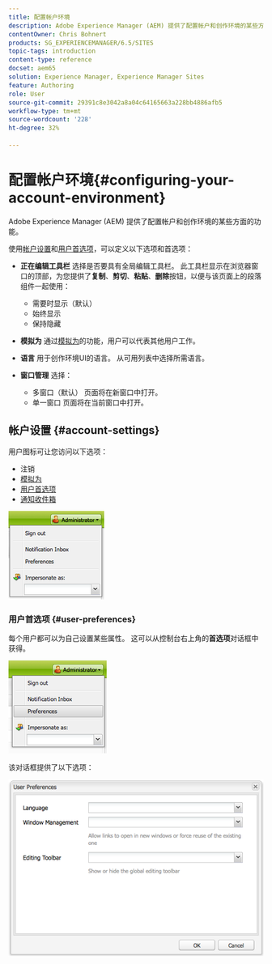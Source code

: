 ```yaml
---
title: 配置帐户环境
description: Adobe Experience Manager (AEM) 提供了配置帐户和创作环境的某些方面的功能。
contentOwner: Chris Bohnert
products: SG_EXPERIENCEMANAGER/6.5/SITES
topic-tags: introduction
content-type: reference
docset: aem65
solution: Experience Manager, Experience Manager Sites
feature: Authoring
role: User
source-git-commit: 29391c8e3042a8a04c64165663a228bb4886afb5
workflow-type: tm+mt
source-wordcount: '228'
ht-degree: 32%

---
```


# 配置帐户环境{#configuring-your-account-environment}

Adobe Experience Manager (AEM) 提供了配置帐户和创作环境的某些方面的功能。

使用[帐户设置](#account-settings)和[用户首选项](#user-preferences)，可以定义以下选项和首选项：

* **正在编辑工具栏**
选择是否要具有全局编辑工具栏。 此工具栏显示在浏览器窗口的顶部，为您提供了**复制**、**剪切**、**粘贴**、**删除**&#x200B;按钮，以便与该页面上的段落组件一起使用：

   * 需要时显示（默认）
   * 始终显示
   * 保持隐藏

* **模拟为**
通过[模拟为](/help/sites-administering/security.md#impersonating-another-user)的功能，用户可以代表其他用户工作。

* **语言**
用于创作环境UI的语言。 从可用列表中选择所需语言。

* **窗口管理**
选择：

   * 多窗口（默认）
页面将在新窗口中打开。
   * 单一窗口
页面将在当前窗口中打开。

## 帐户设置 {#account-settings}

用户图标可让您访问以下选项：

* 注销
* [模拟为](/help/sites-administering/security.md#impersonating-another-user)
* [用户首选项](#user-preferences)
* [通知收件箱](/help/sites-classic-ui-authoring/author-env-inbox.md)

![chlimage_1-122](assets/chlimage_1-122.png)

### 用户首选项 {#user-preferences}

每个用户都可以为自己设置某些属性。 这可以从控制台右上角的&#x200B;**首选项**&#x200B;对话框中获得。

![screen_shot_2012-02-08at105033am](assets/screen_shot_2012-02-08at105033am.png)

该对话框提供了以下选项：

![chlimage_1-123](assets/chlimage_1-123.png)
